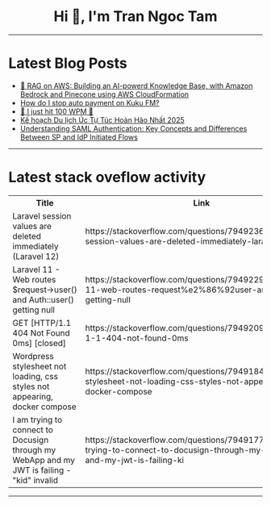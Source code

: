 <h1 align="center">Hi 👋, I'm Tran Ngoc Tam</h1>

---

# Latest Blog Posts 
<!-- BLOG-POST-LIST:START -->
- [🤖 RAG on AWS: Building an AI-powerd Knowledge Base, with Amazon Bedrock and Pinecone using AWS CloudFormation](https://dev.to/ddesio/rag-on-aws-building-an-ai-powerd-knowledge-base-with-amazon-bedrock-and-pinecone-using-aws-nl1)
- [How do I stop auto payment on Kuku FM?](https://dev.to/userjhd/how-do-i-stop-auto-payment-on-kuku-fm-5f9f)
- [🎉 I just hit 100 WPM 🎊](https://dev.to/shricodev/i-just-hit-100-wpm-3ppo)
- [Kế hoạch Du lịch Úc Tự Túc Hoàn Hảo Nhất 2025](https://dev.to/taichinhnguyenle2008/ke-hoach-du-lich-uc-tu-tuc-hoan-hao-nhat-2025-5h3d)
- [Understanding SAML Authentication: Key Concepts and Differences Between SP and IdP Initiated Flows](https://dev.to/dushmanta/understanding-saml-authentication-key-concepts-and-differences-between-sp-and-idp-initiated-flows-jea)
<!-- BLOG-POST-LIST:END -->

---

# Latest stack oveflow activity
<table>
  <tr><th>Title</th><th>Link</th></tr>
  <!-- STACKOVERFLOW:START --><tr><td>Laravel session values are deleted immediately &lpar;Laravel 12&rpar;</td><td>https://stackoverflow.com/questions/79492360/laravel-session-values-are-deleted-immediately-laravel-12</td></tr><tr><td>Laravel 11 - Web routes $request→user&lpar;&rpar; and Auth::user&lpar;&rpar; getting null</td><td>https://stackoverflow.com/questions/79492293/laravel-11-web-routes-request%e2%86%92user-and-authuser-getting-null</td></tr><tr><td>GET [HTTP/1.1 404 Not Found 0ms] [closed]</td><td>https://stackoverflow.com/questions/79492098/get-http-1-1-404-not-found-0ms</td></tr><tr><td>Wordpress stylesheet not loading, css styles not appearing, docker compose</td><td>https://stackoverflow.com/questions/79491843/wordpress-stylesheet-not-loading-css-styles-not-appearing-docker-compose</td></tr><tr><td>I am trying to connect to Docusign through my WebApp and my JWT is failing - &quot;kid&quot; invalid</td><td>https://stackoverflow.com/questions/79491777/i-am-trying-to-connect-to-docusign-through-my-webapp-and-my-jwt-is-failing-ki</td></tr><!-- STACKOVERFLOW:END -->
</table>

---


